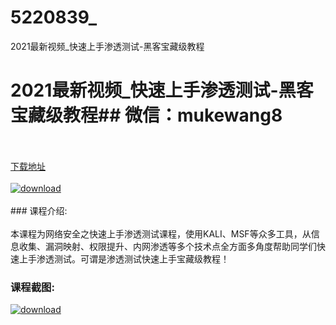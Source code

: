 # 5220839_
2021最新视频_快速上手渗透测试-黑客宝藏级教程
# 2021最新视频_快速上手渗透测试-黑客宝藏级教程## 微信：mukewang8
<br/></br>[下载地址](http://www.36tz.cn/article/5220839 "下载地址")
<br/></br>[![download](http://36tz.cn/muke_img/2021_08_1-55-300x207.png "下载地址")](http://www.36tz.cn/article/5220839 "下载地址")
<br/></br>### 课程介绍:<br/></br>本课程为网络安全之快速上手渗透测试课程，使用KALI、MSF等众多工具，从信息收集、漏洞映射、权限提升、内网渗透等多个技术点全方面多角度帮助同学们快速上手渗透测试。可谓是渗透测试快速上手宝藏级教程！

### 课程截图:
[![download](http://36tz.cn/muke_img/2021_08_2-55.png "下载地址")](http://www.36tz.cn/article/5220839 "下载地址")

